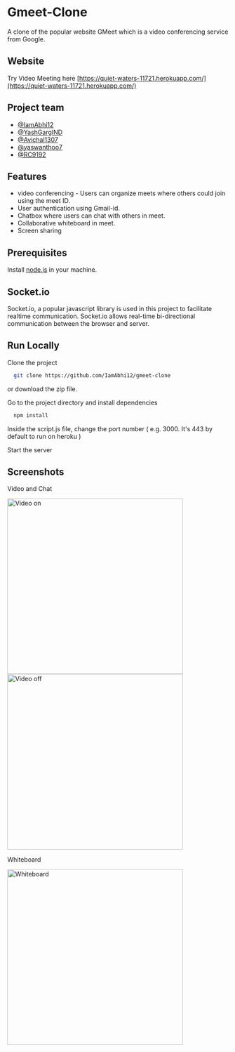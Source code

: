 
# Gmeet-Clone

 A clone of the popular website GMeet which is a video conferencing service from Google.


## Website
Try Video Meeting here [https://quiet-waters-11721.herokuapp.com/](https://quiet-waters-11721.herokuapp.com/)

## Project team
- [@IamAbhi12](https://github.com/IamAbhi12)
- [@YashGargIND](https://github.com/YashGargIND)
- [@Avichal1307](https://github.com/Avichal1307)
- [@yaswanthoo7](https://github.com/yaswanthoo7)
- [@RC9192](https://github.com/RC9192)

## Features

- video conferencing - Users can organize meets where others could join using the meet ID.
- User authentication using Gmail-id.
- Chatbox where users can chat with others in meet. 
- Collaborative whiteboard in meet.
- Screen sharing


## Prerequisites
Install [node.js](https://nodejs.org/en/) in your machine.


## Socket.io
Socket.io, a popular javascript library is used in this project to facilitate realtime communication. Socket.io allows real-time bi-directional communication between the browser and server.


## Run Locally

Clone the project

```bash
  git clone https://github.com/IamAbhi12/gmeet-clone
```
or download the zip file.

Go to the project directory and install dependencies

```bash
  npm install
```
Inside the script.js file, change the port number ( e.g. 3000. It's 443 by default to run on heroku )

Start the server

## Screenshots
Video and Chat 

<img src="https://user-images.githubusercontent.com/92078486/178569938-c1cd8040-27e7-4609-b25a-cc617dae25ba.png" alt="Video on" width="400"/> <img src="https://user-images.githubusercontent.com/92078486/178569957-2f16f898-7d5c-4240-ab92-da8a50611c87.png" alt="Video off" width="400"/>

Whiteboard

<img src="https://user-images.githubusercontent.com/92078486/178570057-074128df-8cc0-4464-850d-f2716afb4014.png" alt="Whiteboard" width="400"/>

